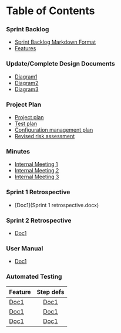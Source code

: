 # Table of Contents
### Sprint Backlog
* [Sprint Backlog Markdown Format](backlog.md)
* [Features](projectBacklog.feature)

### Update/Complete Design Documents
- [Diagram1](1.md)
- [Diagram2](1.md)
- [Diagram3](1.md)

### Project Plan
- [Project plan](1.md)
- [Test plan](1.md)
- [Configuration management plan](1.md)
- [Revised risk assessment](1.md)

### Minutes
- [Internal Meeting 1](minutes-25.03.16.md)
- [Internal Meeting 2](minutes-30.03.16.md)
- [Internal Meeting 3](foo)

### Sprint 1 Retrospective
- [Doc1](Sprint 1 retrospective.docx)

### Sprint 2 Retrospective
- [Doc1]()

### User Manual
- [Doc1](1.md)

### Automated Testing
| Feature       | Step defs    |
| ------------- |:------------:|
| [Doc1](1.md)  | [Doc1](1.md) |
| [Doc1](1.md)  | [Doc1](1.md) |
| [Doc1](1.md)  | [Doc1](1.md) |

